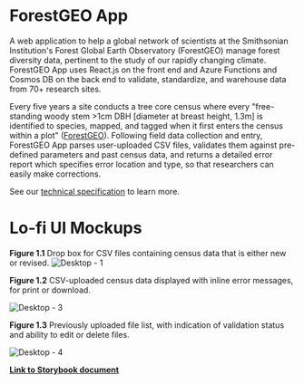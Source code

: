 # ForestGEO App

A web application to help a global network of scientists at the Smithsonian Institution's Forest Global Earth Observatory (ForestGEO) manage forest diversity data, pertinent to the study of our rapidly changing climate. ForestGEO App uses React.js on the front end and Azure Functions and Cosmos DB on the back end to validate, standardize, and warehouse data from 70+ research sites.

Every five years a site conducts a tree core census where every "free-standing woody stem >1cm DBH \[diameter at breast height, 1.3m\] is identified to species, mapped, and tagged when it first enters the census within a plot" ([ForestGEO](https://forestgeo.si.edu/protocols/forest-census)). Following field data collection and entry, ForestGEO App parses user-uploaded CSV files, validates them against pre-defined parameters and past census data, and returns a detailed error report which specifies error location and type, so that researchers can easily make corrections.

See our [technical specification](https://github.com/ForestGeoHack/ForestGEO/wiki/ForestGEO-App-Specification) to learn more.

# Lo-fi UI Mockups

**Figure 1.1** Drop box for CSV files containing census data that is either new or revised.
![Desktop - 1](https://user-images.githubusercontent.com/43100092/169610973-abeb7f02-18c6-4b4f-a764-9f972433cabc.jpg)

**Figure 1.2** CSV-uploaded census data displayed with inline error messages, for print or download.

![Desktop - 3](https://user-images.githubusercontent.com/43100092/169610999-bf7be3d1-3a7d-45ef-bdee-371a54d343a0.jpg)

**Figure 1.3** Previously uploaded file list, with indication of validation status and ability to edit or delete files.

![Desktop - 4](https://user-images.githubusercontent.com/43100092/169611038-1e8c8150-ef0d-4a91-8408-50bed59970fd.jpg)

[**Link to Storybook document**](https://github.com/ForestGeoHack/ForestGEO/blob/gabriellaarcilla-patch-1/FrontEnd/buildStorybookUI.md)
